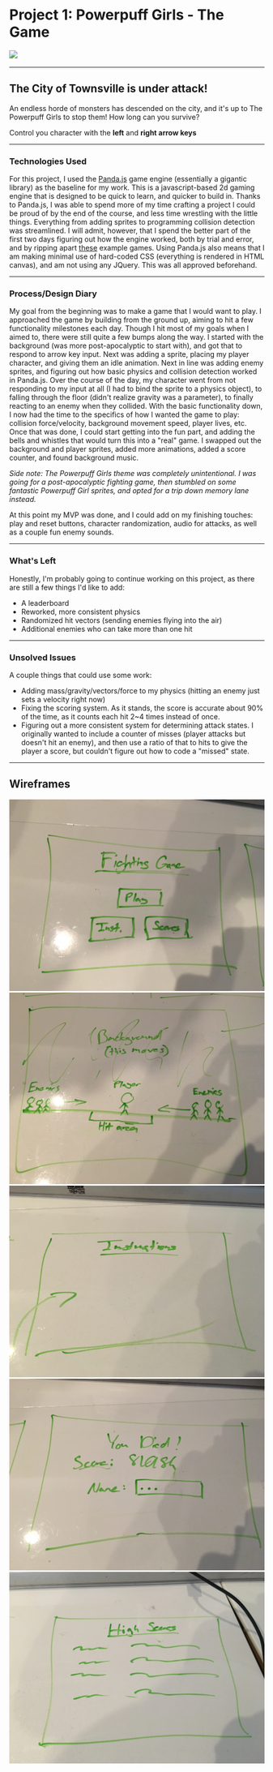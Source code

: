 # Project 1: Powerpuff Girls - The Game

![](http://vignette2.wikia.nocookie.net/powerpuff/images/c/c9/Mojo_jojo_aparincia2.png/revision/latest?cb=20160612021838)

---
## The City of Townsville is under attack!
An endless horde of monsters has descended on the city, and it's up to The Powerpuff Girls to stop them! How long can you survive?

Control you character with the **left** and **right arrow keys**

---

### Technologies Used

For this project, I used the [Panda.js](http://www.pandajs.net/) game engine (essentially a gigantic library) as the baseline for my work. This is a javascript-based 2d gaming engine that is designed to be quick to learn, and quicker to build in.
Thanks to Panda.js, I was able to spend more of my time crafting a project I could be proud of by the end of the course, and less time wrestling with the little things. Everything from adding sprites to programming collision detection was streamlined. I will admit, however, that I spend the better part of the first two days figuring out how the engine worked, both by trial and error, and by ripping apart [these](https://github.com/ekelokorpi/panda.js-engine-games) example games.
Using Panda.js also means that I am making minimal use of hard-coded CSS (everything is rendered in HTML canvas), and am not using any JQuery. This was all approved beforehand.

---

### Process/Design Diary

My goal from the beginning was to make a game that I would want to play.
I approached the game by building from the ground up, aiming to hit a few functionality milestones each day. Though I hit most of my goals when I aimed to, there were still quite a few bumps along the way.
I started with the background (was more post-apocalyptic to start with), and got that to respond to arrow key input. Next was adding a sprite, placing my player character, and giving them an idle animation.
Next in line was adding enemy sprites, and figuring out how basic physics and collision detection worked in Panda.js. Over the course of the day, my character went from not responding to my input at all (I had to bind the sprite to a physics object), to falling through the floor (didn't realize gravity was a parameter), to finally reacting to an enemy when they collided.
With the basic functionality down, I now had the time to the specifics of how I wanted the game to play: collision force/velocity, background movement speed, player lives, etc.
Once that was done, I could start getting into the fun part, and adding the bells and whistles that would turn this into a "real" game. I swapped out the background and player sprites, added more animations, added a score counter, and found background music.

*Side note: The Powerpuff Girls theme was completely unintentional. I was going for a post-apocalyptic fighting game, then stumbled on some fantastic Powerpuff Girl sprites, and opted for a trip down memory lane instead.*

At this point my MVP was done, and I could add on my finishing touches: play and reset buttons, character randomization, audio for attacks, as well as a couple fun enemy sounds.

---

### What's Left

Honestly, I'm probably going to continue working on this project, as there are still a few things I'd like to add:

* A leaderboard
* Reworked, more consistent physics
* Randomized hit vectors (sending enemies flying into the air)
* Additional enemies who can take more than one hit

---

### Unsolved Issues

A couple things that could use some work:

* Adding mass/gravity/vectors/force to my physics (hitting an enemy just sets a velocity right now)
* Fixing the scoring system. As it stands, the score is accurate about 90% of the time, as it counts each hit 2~4 times instead of once.
* Figuring out a more consistent system for determining attack states. I originally wanted to include a counter of misses (player attacks but doesn't hit an enemy), and then use a ratio of that to hits to give the player a score, but couldn't figure out how to code a "missed" state.

---

## Wireframes

![Splash Screen](readme_images/splash.jpg)
![Main Game](readme_images/game.jpg)
![Instructions](readme_images/instructions.jpg)
![Game Over](readme_images/game_over.jpg)
![High Scores](readme_images/high_scores.jpg)
